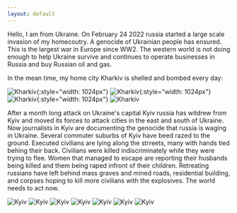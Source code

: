 ```yaml
---
layout: default
---
```


Hello, I am from Ukraine. On February 24 2022 russia started a large scale invasion of my homecoutry. A genocide of Ukrainian people has ensured. This is the largest war in Europe since WW2. The western world is not doing enough to help Ukraine survive and continues to operate businesses in Russia and buy Russian oil and gas.

In the mean time, my home city Kharkiv is shelled and bombed every day:

![Kharkiv](/images/kharkiv1.jpg){:style="width: 1024px"}
![Kharkiv](/images/kharkiv2.jpg){:style="width: 1024px"}
![Kharkiv](/images/kharkiv3.jpg){:style="width: 1024px"}
![Kharkiv](/images/london-kharkiv.jpg)

After a month long attack on Ukraine's capital Kyiv russia has witdrew from Kyiv and moved its forces to attack cities in the east and south of Ukraine. Now journalists in Kyiv are documenting the genocide that russia is waging in Ukraine. Several commuter suburbs of Kyiv have beed razed to the ground. Executed civilians are lying along the strreets, many with hands tied behing their back. Civilians were killed indiscriminately while they were trying to flee. Women that managed to escape are reporting their husbands being killed and them being raped infront of their children. Retreating russians have left behind mass graves and mined roads, residential building, and corpses hoping to kill more civilians with the explosives. The world needs to act now.

![Kyiv](/images/kyiv-sub1.jpg)
![Kyiv](/images/kyiv-sub2.jpg)
![Kyiv](/images/kyiv-sub3.jpg)
![Kyiv](/images/kyiv-sub4.jpg)
![Kyiv](/images/kyiv-sub5.jpg)
![Kyiv](/images/kyiv-sub6.jpg)
![Kyiv](/images/kyiv-sub7.jpg)
